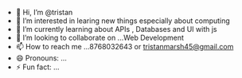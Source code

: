 - 👋 Hi, I’m @tristan
- 👀 I’m interested in learing new things especially about computing
- 🌱 I’m currently learning about APIs , Databases and UI with js
- 💞️ I’m looking to collaborate on ...Web Development
- 📫 How to reach me ...8768032643 or tristanmarsh45@gmail.com
- 😄 Pronouns: ...
- ⚡ Fun fact: ...

<!---
tristan-mar/tristan-mar is a ✨ special ✨ repository because its `README.md` (this file) appears on your GitHub profile.
You can click the Preview link to take a look at your changes.
--->

